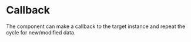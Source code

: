 # Callback

The component can make a callback to the target instance and repeat the cycle for new/modified data.